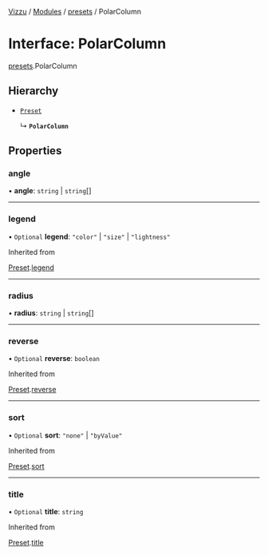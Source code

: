 [Vizzu](../README.md) / [Modules](../modules.md) /
[presets](../modules/presets.md) / PolarColumn

# Interface: PolarColumn

[presets](../modules/presets.md).PolarColumn

## Hierarchy

- [`Preset`](presets.Preset.md)

  ↳ **`PolarColumn`**

## Properties

### angle

• **angle**: `string` | `string`\[\]

______________________________________________________________________

### legend

• `Optional` **legend**: `"color"` | `"size"` | `"lightness"`

Inherited from

[Preset](presets.Preset.md).[legend](presets.Preset.md#legend)

______________________________________________________________________

### radius

• **radius**: `string` | `string`\[\]

______________________________________________________________________

### reverse

• `Optional` **reverse**: `boolean`

Inherited from

[Preset](presets.Preset.md).[reverse](presets.Preset.md#reverse)

______________________________________________________________________

### sort

• `Optional` **sort**: `"none"` | `"byValue"`

Inherited from

[Preset](presets.Preset.md).[sort](presets.Preset.md#sort)

______________________________________________________________________

### title

• `Optional` **title**: `string`

Inherited from

[Preset](presets.Preset.md).[title](presets.Preset.md#title)
